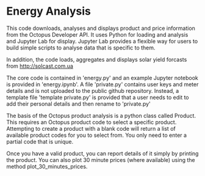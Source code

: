 # Energy Analysis
This code downloads, analyses and displays product and price information from the Octopus Developer API. It uses Python for loading and analysis and Jupyter Lab for display. Jupyter Lab provides a flexible way for
users to build simple scripts to analyse data that is specific to them.

In addition, the code loads, aggregates and displays solar yield forcasts from http://solcast.com.ua

The core code is contained in 'energy.py' and an example Jupyter notebook is provided in 'energy.ipynb'. A file 'private.py' contains user keys and meter details and is not uploaded to the public github repository.
Instead, a template file 'template private.py' is provided that a user needs to edit to add their personal details and then rename to 'private.py'

The basis of the Octopus product analysis is a python class called Product. This requires an Octopus product code to select a specific product. Attempting to create a product with a blank code will return a list of
available product codes for you to select from. You only need to enter a partial code that is unique.

Once you have a valid product, you can report details of it simply by printing the product. You can also plot 30 minute prices (where available) using the method plot_30_minutes_prices.

